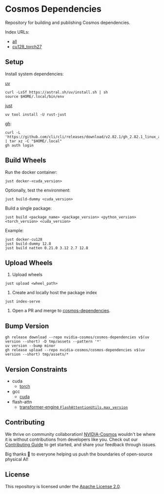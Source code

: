 # Cosmos Dependencies

Repository for building and publishing Cosmos dependencies.

Index URLs:

* [all](https://nvidia-cosmos.github.io/cosmos-dependencies/v1.2.0/simple)
* [cu128_torch27](https://nvidia-cosmos.github.io/cosmos-dependencies/v1.2.0/cu128_torch27/simple)

## Setup

Install system dependencies:

[uv](https://docs.astral.sh/uv/getting-started/installation/)

```shell
curl -LsSf https://astral.sh/uv/install.sh | sh
source $HOME/.local/bin/env
```

[just](https://github.com/casey/just?tab=readme-ov-file#installation)

```shell
uv tool install -U rust-just
```

[gh](https://github.com/cli/cli?tab=readme-ov-file#installation):

```shell
curl -L 'https://github.com/cli/cli/releases/download/v2.82.1/gh_2.82.1_linux_amd64.tar.gz' | tar xz -C "$HOME/.local"
gh auth login
```

## Build Wheels

Run the docker container:

```shell
just docker-<cuda_version>
```

Optionally, test the environment:

```shell
just build-dummy <cuda_version>
```

Build a single package:

```shell
just build <package_name> <package_version> <python_version> <torch_version> <cuda_version>
```

Example:

```shell
just docker-cu128
just build-dummy 12.8
just build natten 0.21.0 3.12 2.7 12.8
```

## Upload Wheels

1. Upload wheels

```shell
just upload <wheel_path>
```

1. Create and locally host the package index

```shell
just index-serve
```

1. Open a PR and merge to [cosmos-dependencies](https://github.com/nvidia-cosmos/cosmos-dependencies).

## Bump Version

```shell
gh release download --repo nvidia-cosmos/cosmos-dependencies v$(uv version --short) -D tmp/assets --pattern '*'
uv version --bump minor
gh release upload --repo nvidia-cosmos/cosmos-dependencies v$(uv version --short) tmp/assets/*
```

## Version Constraints

* cuda
  * [torch](https://pytorch.org/get-started/previous-versions/)
* gcc
  * [cuda](/usr/local/cuda/targets/x86_64-linux/include/crt/host_config.h)
* flash-attn
  * [transformer-engine `FlashAttentionUtils.max_version`](https://github.com/NVIDIA/TransformerEngine/blob/main/transformer_engine/pytorch/attention/dot_product_attention/utils.py)

## Contributing

We thrive on community collaboration! [NVIDIA-Cosmos](https://github.com/nvidia-cosmos/) wouldn't be where it is without contributions from developers like you. Check out our [Contributing Guide](CONTRIBUTING.md) to get started, and share your feedback through issues.

Big thanks 🙏 to everyone helping us push the boundaries of open-source physical AI!

## License

This repository is licensed under the [Apache License 2.0](LICENSE).
